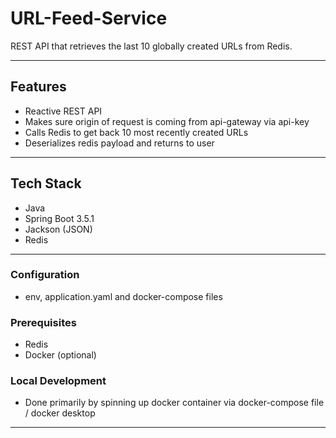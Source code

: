# URL-Feed-Service

REST API that retrieves the last 10 globally created URLs from Redis.

---

## Features

- Reactive REST API
- Makes sure origin of request is coming from api-gateway via api-key
- Calls Redis to get back 10 most recently created URLs
- Deserializes redis payload and returns to user

---

## Tech Stack

- Java
- Spring Boot 3.5.1
- Jackson (JSON)
- Redis

---

### Configuration

- env, application.yaml and docker-compose files

### Prerequisites

- Redis
- Docker (optional)

### Local Development

- Done primarily by spinning up docker container via docker-compose file / docker desktop

---
